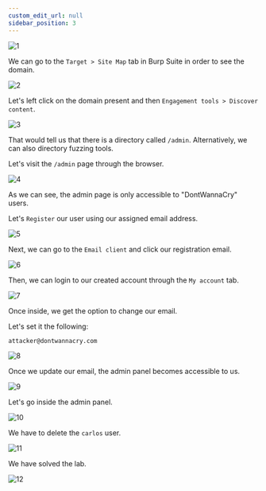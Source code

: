 ```yaml
---
custom_edit_url: null
sidebar_position: 3
---
```


![1](https://github.com/Knign/Write-ups/assets/110326359/2ff99054-16c1-4b06-8192-73c584374a00)

We can go to the `Target > Site Map` tab in Burp Suite in order to see the domain.

![2](https://github.com/Knign/Write-ups/assets/110326359/ab398cbe-a4f9-452e-ac99-926382ddcd99)

Let's left click on the domain present and then `Engagement tools > Discover content`.

![3](https://github.com/Knign/Write-ups/assets/110326359/392c4ff8-692c-4302-a8fe-443f620a3f22)

That would tell us that there is a directory called `/admin`. Alternatively, we can also directory fuzzing tools.

Let's visit the `/admin` page through the browser.

![4](https://github.com/Knign/Write-ups/assets/110326359/a2382754-07e6-4fb3-aa15-1d92e8e9f43e)

As we can see, the admin page is only accessible to "DontWannaCry" users.

Let's `Register` our user using our assigned email address.

![5](https://github.com/Knign/Write-ups/assets/110326359/2d57782c-5260-45cc-9310-a8f1a5f92105)

Next, we can go to the `Email client` and click our registration email.

![6](https://github.com/Knign/Write-ups/assets/110326359/59b78a17-ab63-403a-9cb8-eaa2eeac7a3e)

Then, we can login to our created account through the `My account` tab.

![7](https://github.com/Knign/Write-ups/assets/110326359/3de6f1e8-627c-4048-a31d-46b622f74a9b)

Once inside, we get the option to change our email.

Let's set it the following:

```
attacker@dontwannacry.com
```

![8](https://github.com/Knign/Write-ups/assets/110326359/f3c989eb-bb0c-43a1-b81b-9f9b9ee64fd0)

Once we update our email, the admin panel becomes accessible to us.

![9](https://github.com/Knign/Write-ups/assets/110326359/02df5cd2-db15-4ccb-bc39-a44a4123a569)

Let's go inside the admin panel.

![10](https://github.com/Knign/Write-ups/assets/110326359/0b3ce9d1-cf9e-4b24-87cc-329de48a0605)

We have to delete the `carlos` user.

![11](https://github.com/Knign/Write-ups/assets/110326359/0c4739c4-e6c8-49af-b24a-faa0de674b03)

We have solved the lab.

![12](https://github.com/Knign/Write-ups/assets/110326359/0f95c73a-e643-4462-b783-569c1179df25)
